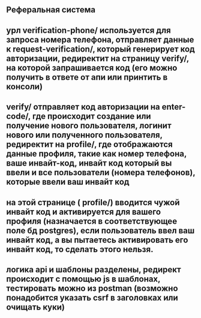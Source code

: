 Реферальная система
-------
урл verification-phone/ используется для запроса номера телефона, отправляет данные к request-verification/, который генерирует код авторизации,
редиректит на страницу verify/, на которой запрашивается код (его можно получить в ответе от апи или принтить в консоли)
------
verify/ отправляет код авторизации на enter-code/, где происходит создание или получение нового пользователя, логинит нового или полученного пользователя, 
редиректит на profile/, где отображаются данные профиля, такие как номер телефона, ваше инвайт-код, инвайт код который вы ввели и все пользователи (номера телефонов), которые ввели ваш инвайт код
----------
на этой странице ( profile/) вводится чужой инвайт код и активируется для вашего профиля (назначается в соответствующее поле бд postgres), если пользователь ввел ваш инвайт код,
а вы пытаетесь активировать его инвайт код, то сделать этого нельзя. 
---------
логика api и шаблоны разделены, редирект происходит с помощью js в шаблонах, тестировать можно из postman (возможно понадобится указать csrf в заголовках или очищать куки)
----------